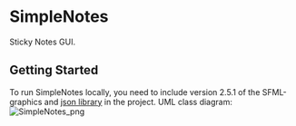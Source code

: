 # SimpleNotes
Sticky Notes GUI.
## Getting Started
To run SimpleNotes locally, you need to include version 2.5.1 of the SFML-graphics and [json library](https://github.com/nlohmann/json) in the project.
UML class diagram:
![SimpleNotes_png](https://user-images.githubusercontent.com/104035907/227761595-ae74d2f8-44e1-46bd-bfa3-a449499e1b79.png)
